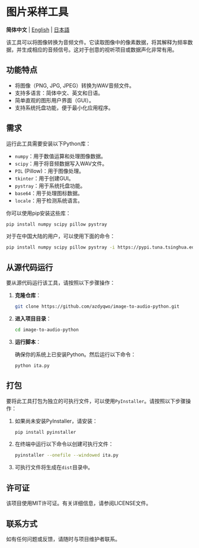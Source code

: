 # 图片采样工具

**简体中文** | [English](README.md) | [日本語](README_JA.md)

该工具可以将图像转换为音频文件。它读取图像中的像素数据，将其解释为频率数据，并生成相应的音频信号。这对于创意的视听项目或数据声化非常有用。

## 功能特点

- 将图像（PNG, JPG, JPEG）转换为WAV音频文件。
- 支持多语言：简体中文、英文和日语。
- 简单直观的图形用户界面（GUI）。
- 支持系统托盘功能，便于最小化应用程序。

## 需求

运行此工具需要安装以下Python库：

- `numpy`：用于数值运算和处理图像数据。
- `scipy`：用于将音频数据写入WAV文件。
- `PIL` (Pillow)：用于图像处理。
- `tkinter`：用于创建GUI。
- `pystray`：用于系统托盘功能。
- `base64`：用于处理图标数据。
- `locale`：用于检测系统语言。

你可以使用pip安装这些库：

```bash
pip install numpy scipy pillow pystray
```

对于在中国大陆的用户，可以使用下面的命令：

```bash
pip install numpy scipy pillow pystray -i https://pypi.tuna.tsinghua.edu.cn/simple
```

## 从源代码运行

要从源代码运行该工具，请按照以下步骤操作：

1. **克隆仓库**：

   ```bash
   git clone https://github.com/azdyqwo/image-to-audio-python.git
   ```

2. **进入项目目录**：

   ```bash
   cd image-to-audio-python
   ```

3. **运行脚本**：

   确保你的系统上已安装Python。然后运行以下命令：

   ```bash
   python ita.py
   ```

## 打包

要将此工具打包为独立的可执行文件，可以使用`PyInstaller`。请按照以下步骤操作：

1. 如果尚未安装PyInstaller，请安装：

   ```bash
   pip install pyinstaller
   ```

2. 在终端中运行以下命令以创建可执行文件：

   ```bash
   pyinstaller --onefile --windowed ita.py
   ```

3. 可执行文件将生成在`dist`目录中。

## 许可证

该项目使用MIT许可证。有关详细信息，请参阅LICENSE文件。

## 联系方式

如有任何问题或反馈，请随时与项目维护者联系。
